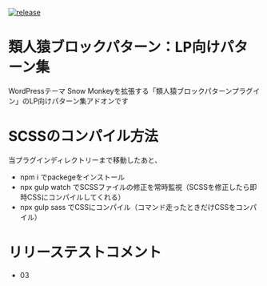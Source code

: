 <!-- TODO：正しいリポジトリーURLに変更する -->
[![release](https://github.com/m-g-n/ruijinen-block-patterns-beta/workflows/Upload%20Release%20Asset/badge.svg)](https://github.com/megane9988/megane-auto-update/actions?query=workflow%3A%22Upload+Release+Asset%22)

# 類人猿ブロックパターン：LP向けパターン集
WordPressテーマ Snow Monkeyを拡張する「類人猿ブロックパターンプラグイン」のLP向けパターン集アドオンです

# SCSSのコンパイル方法

当プラグインディレクトリーまで移動したあと、

- npm i でpackegeをインストール
- npx gulp watch でSCSSファイルの修正を常時監視（SCSSを修正したら即時CSSにコンパイルしてくれる）
- npx gulp sass でCSSにコンパイル（コマンド走ったときだけCSSをコンパイル）

# リリーステストコメント
- 03